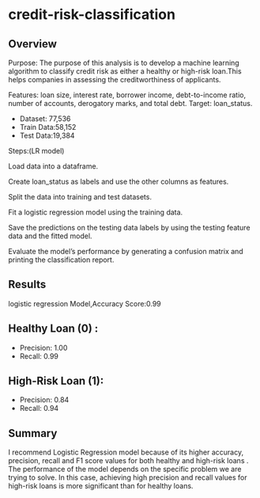 # credit-risk-classification



## Overview 

Purpose:
The purpose of this analysis is to develop a machine learning algorithm to classify credit risk as either a healthy or high-risk loan.This helps companies in assessing the creditworthiness of applicants.

Features: loan size, interest rate, borrower income, debt-to-income ratio, number of accounts, derogatory marks, and total debt. 
Target: loan_status.


 * Dataset: 77,536
 * Train Data:58,152
 * Test Data:19,384



Steps:(LR model)

Load data into a dataframe.

Create loan_status as labels and use the other columns as features.

Split the data into training and test datasets.

Fit a logistic regression model using the training data.

Save the predictions on the testing data labels by using the testing feature data and the fitted model.

Evaluate the model’s performance by generating a confusion matrix and printing the classification report.




## Results
logistic regression Model,Accuracy Score:0.99


## Healthy Loan (0) :
* Precision: 1.00
* Recall: 0.99


## High-Risk Loan (1):
* Precision: 0.84
 * Recall: 0.94


## Summary

I recommend  Logistic Regression model  because of its higher accuracy, precision,  recall  and  F1 score values for both healthy and high-risk loans .
The performance of the model depends on the specific problem we are trying to solve. In this case, achieving high precision and recall values for high-risk loans is more significant than for healthy loans.


